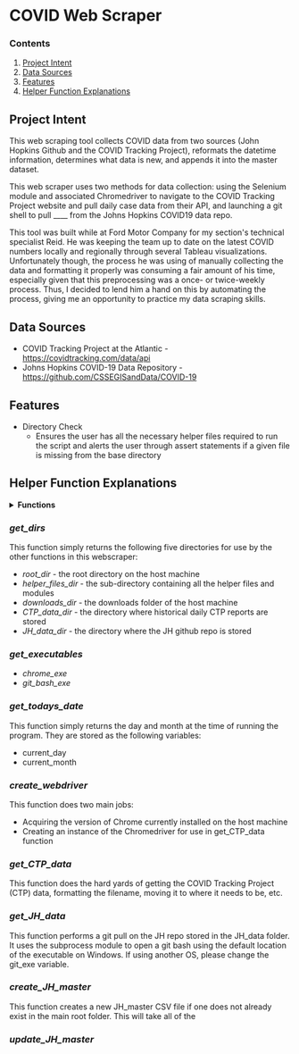 # COVID Web Scraper

### Contents
1. [Project Intent](#intent)
2. [Data Sources](#data_sources)
3. [Features](#features)
4. [Helper Function Explanations](#helper_fcns)

## Project Intent  <a name="intent"></a>
This web scraping tool collects COVID data from two sources (John Hopkins Github and the COVID Tracking Project), reformats the datetime information, determines what data is new, and appends it into the master dataset.

This web scraper uses two methods for data collection: using the Selenium module and associated Chromedriver to navigate to the COVID Tracking Project website and pull daily case data from their API, and launching a git shell to pull ____ from the Johns Hopkins COVID19 data repo.

This tool was built while at Ford Motor Company for my section's technical specialist Reid.  He was keeping the team up to date on the latest COVID numbers locally and regionally through several Tableau visualizations.  Unfortunately though, the process he was using of manually collecting the data and formatting it properly was consuming a fair amount of his time, especially given that this preprocessing was a once- or twice-weekly process.  Thus, I decided to lend him a hand on this by automating the process, giving me an opportunity to practice my data scraping skills.

## Data Sources  <a name="data_sources"></a>
* COVID Tracking Project at the Atlantic - https://covidtracking.com/data/api
* Johns Hopkins COVID-19 Data Repository - https://github.com/CSSEGISandData/COVID-19

## Features  <a name="features"></a>
* Directory Check
  * Ensures the user has all the necessary helper files required to run the script and alerts the user through assert statements if a given file is missing from the base directory

## Helper Function Explanations  <a name="helper_fcns"></a>

<details><summary><strong>Functions</strong></summary>
<p>

- *[get_dirs](#get_dirs)*
- *[get_todays_date](#get_todays_date)*
- *[create_webdriver](#create_webdriver)*
- *[get_CTP_data](#get_CTP_data)*
- *[get_JH_data](#get_JH_data)*
- *[create_JH_master](#create_JH_master)*
- *[update_JH_master](#update_JH_master)*

</p>
</details>


### *get_dirs*
This function simply returns the following five directories for use by the other functions in this webscraper:

* *root_dir* - the root directory on the host machine
* *helper_files_dir* - the sub-directory containing all the helper files and modules
* *downloads_dir* - the downloads folder of the host machine
* *CTP_data_dir* - the directory where historical daily CTP reports are stored
* *JH_data_dir* - the directory where the JH github repo is stored

### *get_executables*


* *chrome_exe*
* *git_bash_exe*

### *get_todays_date*
This function simply returns the day and month at the time of running the program.  They are stored as the following variables:

* current_day
* current_month
  
### *create_webdriver*
This function does two main jobs:
* Acquiring the version of Chrome currently installed on the host machine
* Creating an instance of the Chromedriver for use in get_CTP_data function

### *get_CTP_data*
This function does the hard yards of getting the COVID Tracking Project (CTP) data, formatting the filename, moving it to where it needs to be, etc.

### *get_JH_data*
This function performs a git pull on the JH repo stored in the JH_data folder.  It uses the subprocess module to open a git bash using the default location of the executable on Windows.  If using another OS, please change the git_exe variable.

### *create_JH_master*
This function creates a new JH_master CSV file if one does not already exist in the main root folder.  This will take all of the 

### *update_JH_master*





